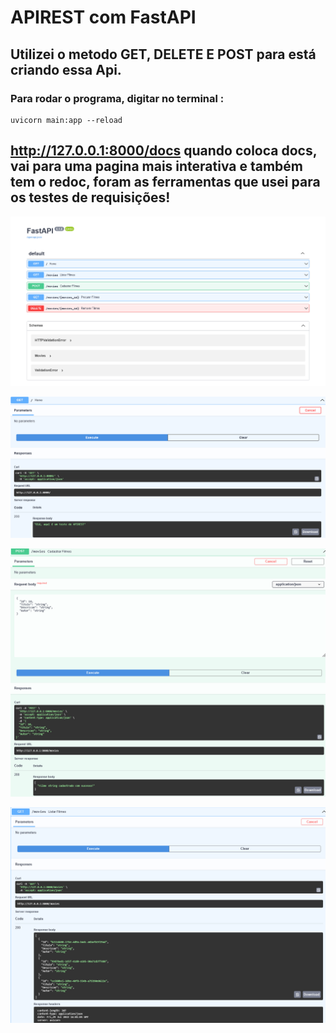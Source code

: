 # APIREST com FastAPI

## Utilizei o metodo GET, DELETE E POST para está criando essa Api.

### Para rodar o programa, digitar no terminal : 
```
uvicorn main:app --reload
```
## http://127.0.0.1:8000/docs quando coloca docs, vai para uma pagina mais interativa e também tem o redoc, foram as ferramentas que usei para os testes de requisições!

<p align=center><img src="img/Screenshot 2022-07-29 at 12-59-04 FastAPI - Swagger UI.png" width="840px"/>
<p align=center><img src="img/Screenshot 2022-07-29 at 12-59-50 FastAPI - Swagger UI.png" width="840px"/>
<p align=center><img src="img/Screenshot 2022-07-29 at 13-00-35 FastAPI - Swagger UI.png" width="840px"/>
<p align=center><img src="img/Screenshot 2022-07-29 at 13-01-18 FastAPI - Swagger UI.png" width="840px"/>
